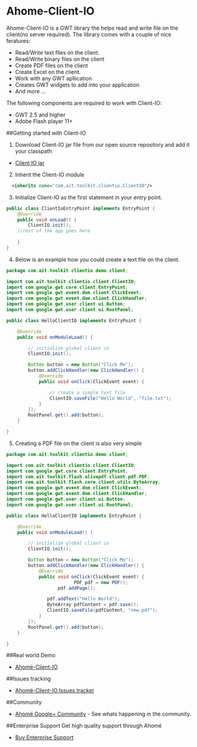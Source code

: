 Ahome-Client-IO
======

Ahome-Client-IO is a GWT library the helps read and write file on the client(no server required).
The library comes with a couple of nice feratures:

* Read/Write text files on the client.
* Read/Write binary files on the client
* Create PDF files on the client
* Create Excel on the client.
* Work with any GWT apllication
* Creates GWT widgets to add into your application
* And more ...


The following components are required to work with Client-IO:

* GWT 2.5 and higher
* Adobe Flash player 11+


##Getting started with Client-IO
1) Download Client-IO jar file from our open source repository and add it your classpath
* <a href="http://opensource.ahome-it.com/#ahome-client-io">Client IO  jar</a>


2) Inherit the Client-IO module

```xml
  <inherits name="com.ait.toolkit.clientio.ClientIO"/>
```
3) Initialize Client-IO as the first statement in your entry point.

```java
public class ClientIoEntryPoint implements EntryPoint { 
    @Override
    public void onLoad() {
        ClientIO.init();
	//rest of the app goes here
		
    }
}
```
4) Below is an example how you could create a text file on the client.

```java
package com.ait.toolkit.clientio.demo.client;

import com.ait.toolkit.clientio.client.ClientIO;
import com.google.gwt.core.client.EntryPoint;
import com.google.gwt.event.dom.client.ClickEvent;
import com.google.gwt.event.dom.client.ClickHandler;
import com.google.gwt.user.client.ui.Button;
import com.google.gwt.user.client.ui.RootPanel;

public class HelloClientIO implements EntryPoint {

	@Override
	public void onModuleLoad() {

		// initialize global client io
		ClientIO.init();

		Button button = new Button("Click Me");
		button.addClickHandler(new ClickHandler() {
			@Override
			public void onClick(ClickEvent event) {

				// create a simple text file
				ClientIO.saveFile("Hello World", "file.txt");
			}
		});
		RootPanel.get().add(button);
	}

}

```
5) Creating a PDF file on the client is also very simple
```java
package com.ait.toolkit.clientio.demo.client;

import com.ait.toolkit.clientio.client.ClientIO;
import com.google.gwt.core.client.EntryPoint;
import com.ait.toolkit.flash.alivepdf.client.pdf.PDF;
import com.ait.toolkit.flash.core.client.utils.ByteArray;
import com.google.gwt.event.dom.client.ClickEvent;
import com.google.gwt.event.dom.client.ClickHandler;
import com.google.gwt.user.client.ui.Button;
import com.google.gwt.user.client.ui.RootPanel;

public class HelloClientIO implements EntryPoint {

	@Override
	public void onModuleLoad() {

		// initialize global client io
		ClientIO.init();

		Button button = new Button("Click Me");
		button.addClickHandler(new ClickHandler() {
			@Override
			public void onClick(ClickEvent event) {
                         PDF pdf = new PDF();
		           pdf.addPage();

			   pdf.addText("Hello World");
			   ByteArray pdfContent = pdf.save();
			   ClientIO.saveFile(pdfContent, "new.pdf");
			}
		});
		RootPanel.get().add(button);
	}

}

```

##Real world Demo
* [Ahomé-Client-IO](http://ahome-it.github.io/ahome-client-io/)

##Issues tracking
* [Ahomé-Client-IO Issues tracker](https://github.com/ahome-it/ahome-client-io/issues)

##Community
* [Ahomé Google+ Community](https://plus.google.com/u/0/communities/106380618381566688303) - See whats happening in the community.


##Enterprise Support
Get high quality support through Ahomé
* <a href="http://opensource.ahome-it.com/pricing/">Buy Enterprise Support</a>








